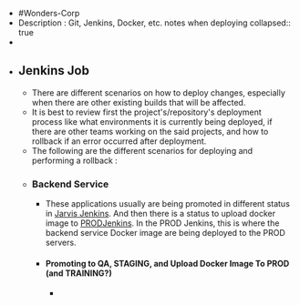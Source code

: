 - #Wonders-Corp
- Description : Git, Jenkins, Docker, etc. notes when deploying
  collapsed:: true
-
- ## Jenkins Job
	- There are different scenarios on how to deploy changes, especially when there are other existing builds that will be affected.
	- It is best to review first the project's/repository's deployment process like what environments it is currently being deployed, if there are other teams working on the said projects, and how to rollback if an error occurred after deployment.
	- The following are the different scenarios for deploying and performing a rollback :
	- ### Backend Service
		- These applications usually are being promoted in different status in [Jarvis Jenkins](http://jarvis.letsdochinese.com/jenkins/). And then there is a status to upload docker image to [PRODJenkins](http://prod-jenkins.letsdochinese.com:8080/). In the PROD Jenkins, this is where the backend service Docker image are being deployed to the PROD servers.
		- #### Promoting to QA, STAGING, and Upload Docker Image To PROD (and TRAINING?)
			-